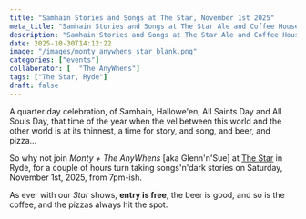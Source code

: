 ```yaml
---
title: "Samhain Stories and Songs at The Star, November 1st 2025"
meta_title: "Samhain Stories and Songs at The Star Ale and Coffee House, Ryde, Isle of Wight, November 1st 2025"
description: "Samhain Stories and Songs at The Star Ale and Coffee House, Ryde, Isle of Wight, November 1st 2025 featuring storyteller Tony 'Monty' Hirst and folk duo The AnyWhens (Glenn Koppany and Sue Cain)"
date: 2025-10-30T14:12:22
image: "/images/monty_anywhens_star_blank.png"
categories: ["events"]
collaborator: [  "The AnyWhens"]
tags: ["The Star, Ryde"]
draft: false
---
```


A quarter day celebration, of Samhain, Hallowe'en, All Saints Day and All Souls Day, that time of the year when the vel between this world and the other world is at its thinnest, a time for story, and song, and beer, and pizza...

So why not join *Monty + The AnyWhens* [aka Glenn'n'Sue] at [The Star](https://ryde.cafe/) in Ryde, for a couple of hours turn taking songs'n'dark stories on Saturday, November 1st, 2025, from 7pm-ish.

As ever with our *Star* shows, __entry is free__, the beer is good, and so is the coffee, and the pizzas always hit the spot.
